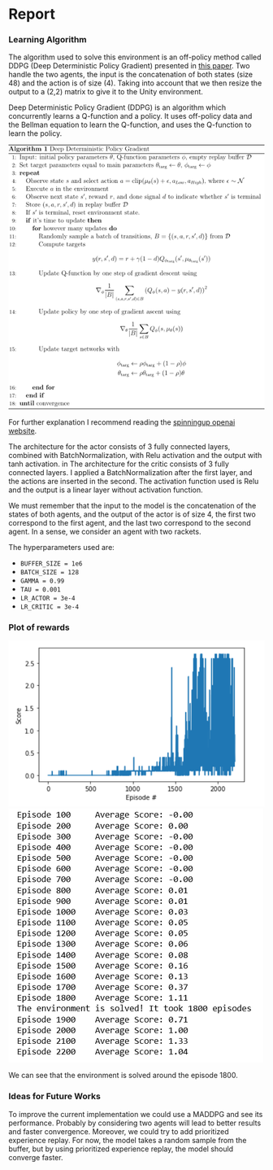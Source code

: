[//]: # (Image References)

[image1]: https://github.com/Apunti/RL-Udacity-Collaboration-Competition/blob/master/images/DDPG.png "DDPG"
[image2]: https://github.com/Apunti/RL-Udacity-Collaboration-Competition/blob/master/images/plot.png "Plot"
[image3]: https://github.com/Apunti/RL-Udacity-Collaboration-Competition/blob/master/images/log.png "Log"

# Report

### Learning Algorithm
The algorithm used to solve this environment is an off-policy method called DDPG (Deep Deterministic Policy Gradient) presented in
[this paper](https://arxiv.org/abs/1509.02971). Two handle the two agents, the input is the concatenation of both states (size 48) and the action is of size (4). Taking into account that we then resize the output to a (2,2) matrix to give it to the Unity environment.

Deep Deterministic Policy Gradient (DDPG) is an algorithm which concurrently learns a Q-function and a policy. It uses off-policy data and the Bellman equation to learn the Q-function, and uses the Q-function to learn the policy.

![DDPG][image1]

For further explanation I recommend reading the [spinningup openai website](https://spinningup.openai.com/en/latest/algorithms/ddpg.html).

The architecture for the actor consists of 3 fully connected layers, combined with BatchNormalization, with Relu activation and the output with tanh activation.
in
The architecture for the critic consists of 3 fully connected layers. I applied a BatchNormalization after the first layer, and the actions are inserted in the second. The activation function used is Relu and the output is a linear layer without activation function.

We must remember that the input to the model is the concatenation of the states of both agents, and the output of the actor is of size 4, the first two correspond to the first agent, and the last two correspond to the second agent. In a sense, we consider an agent with two rackets.

The hyperparameters used are:

- ``BUFFER_SIZE = 1e6``
- ``BATCH_SIZE = 128``
- ``GAMMA = 0.99``
- ``TAU = 0.001``
- ``LR_ACTOR = 3e-4``
- ``LR_CRITIC = 3e-4``

### Plot of rewards

![Plot][image2]
![Log][image3]

We can see that the environment is solved around the episode 1800.

### Ideas for Future Works

To improve the current implementation we could use a MADDPG and see its performance. Probably by considering two agents will lead to better results and faster convergence. Moreover, we could try to add prioritized experience replay. For now, the model takes a random sample from the buffer, but by using prioritized experience replay, the model should converge faster.
